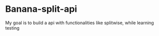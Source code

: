 # Banana-split-api

My goal is to build a api with functionalities like splitwise, while learning testing